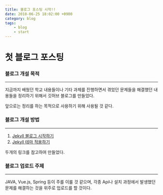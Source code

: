 ```yaml
---
title: 블로그 포스팅 시작!!
date: 2018-06-25 18:02:00 +0900
category: blog
tags: 
    - blog  
    - start
---
```


# 첫 블로그 포스팅

### 블로그 개설 목적
***
지금까지 배웠던 학교 내용들이나 기타 과제를 진행하면서 겪었던 문제들을 해결했던 내용들을 정리하기 위해서 깃허브 블로그를 만들었다. 

앞으로는 정리를 하는 목적으로 사용하기 위해 사용될 것 같다.

### 블로그 개설 방법
***
1. [Jekyll 블로그 시작하기]
2. [Jekyll 테마 적용하기]

두개의 링크를 참고하여 만들었다.

[Jekyll 블로그 시작하기]: https://junhobaik.github.io/start-jekyll-blog/  
[Jekyll 테마 적용하기]: https://junhobaik.github.io/jekyll-apply-theme/

### 블로그 업로드 주제
***
JAVA, Vue.js, Spring 등이 주를 이룰 것 같으며, 각종 Api나 설치 과정에서 발생했던 문제를
해결하는 것을 위주로 업로드를 할 것이다.


